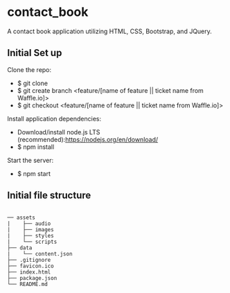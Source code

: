 # contact_book
A contact book application utilizing HTML, CSS, Bootstrap, and JQuery.

## Initial Set up
Clone the repo:
 - $ git clone <YOURTEAMREPO>
 - $ git create branch <feature/[name of feature || ticket name from Waffle.io]>
 - $ git checkout <feature/[name of feature || ticket name from Waffle.io]>

Install application dependencies:
- Download/install node.js LTS (recommended):https://nodejs.org/en/download/
- $ npm install

Start the server:
- $ npm start

## Initial file structure
```

── assets
|    ├── audio
|    ├── images
|    ├── styles
|    └── scripts
├── data
|    └── content.json
├── .gitignore
├── favicon.ico
├── index.html
├── package.json
└── README.md
```